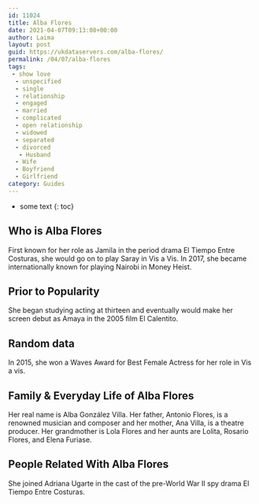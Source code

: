 ```yaml
---
id: 11024
title: Alba Flores
date: 2021-04-07T09:13:08+00:00
author: Laima
layout: post
guid: https://ukdataservers.com/alba-flores/
permalink: /04/07/alba-flores
tags:
 - show love
  - unspecified
  - single
  - relationship
  - engaged
  - married
  - complicated
  - open relationship
  - widowed
  - separated
  - divorced
   - Husband
  - Wife
  - Boyfriend
  - Girlfriend
category: Guides
---
```


* some text
{: toc}


## Who is Alba Flores
                  
                  
                  
First known for her role as Jamila in the period drama El Tiempo Entre Costuras, she would go on to play Saray in Vis a Vis. In 2017, she became internationally known for playing Nairobi in Money Heist. 
                  
              
            
              
            
                
                
                
## Prior to Popularity
                  
                  
                  
She began studying acting at thirteen and eventually would make her screen debut as Amaya in the 2005 film El Calentito. 
                  
              
            
              
            
                
                
                
## Random data
                  
                  
                  
In 2015, she won a Waves Award for Best Female Actress for her role in Vis a vis. 
                  
              
            
              
            
                
                
                
## Family & Everyday Life of Alba Flores
                  
                  
                  
Her real name is Alba González Villa. Her father, Antonio Flores, is a renowned musician and composer and her mother, Ana Villa, is a theatre producer. Her grandmother is Lola Flores and her aunts are Lolita, Rosario Flores, and Elena Furiase. 
                  
              
            
              
            
                
                
                
## People Related With Alba Flores
                  
                  
                  
She joined Adriana Ugarte in the cast of the pre-World War II spy drama El Tiempo Entre Costuras. 
                  
              
            
              
            
                
              
            
              
              
            
            
              
            
          
          
          